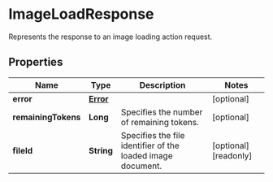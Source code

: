 

# ImageLoadResponse

Represents the response to an image loading action request.
## Properties

Name | Type | Description | Notes
------------ | ------------- | ------------- | -------------
**error** | [**Error**](Error.md) |  |  [optional]
**remainingTokens** | **Long** | Specifies the number of remaining tokens. |  [optional]
**fileId** | **String** | Specifies the file identifier of the loaded image document. |  [optional] [readonly]



